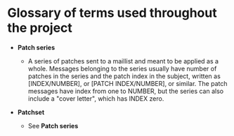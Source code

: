 Glossary of terms used throughout the project
=============================================

* **Patch series**
    * A series of patches sent to a maillist and meant to be applied as a
      whole. Messages belonging to the series usually have number of patches
      in the series and the patch index in the subject, written as
      [INDEX/NUMBER], or [PATCH INDEX/NUMBER], or similar. The patch messages
      have index from one to NUMBER, but the series can also include a "cover
      letter", which has INDEX zero.

* **Patchset**
    * See **Patch series**

